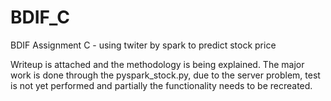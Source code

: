 # BDIF_C
BDIF Assignment C - using twiter by spark to predict stock price

Writeup is attached and the methodology is being explained.
The major work is done through the pyspark_stock.py, due to the server problem, test is not yet performed and partially the functionality needs to be recreated.

